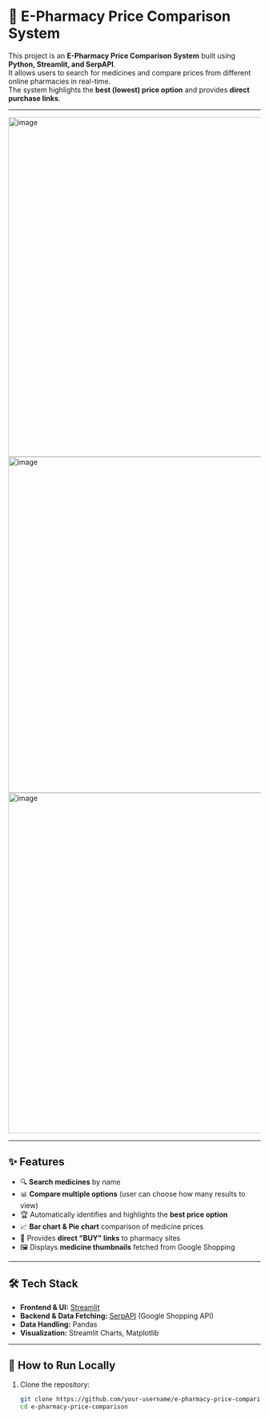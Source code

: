 # 💊 E-Pharmacy Price Comparison System

This project is an **E-Pharmacy Price Comparison System** built using **Python, Streamlit, and SerpAPI**.  
It allows users to search for medicines and compare prices from different online pharmacies in real-time.  
The system highlights the **best (lowest) price option** and provides **direct purchase links**.

---

<img width="1350" height="677" alt="image" src="https://github.com/user-attachments/assets/9aba0321-da40-4e81-8088-c5c77e3f6e2a" />

<img width="1350" height="670" alt="image" src="https://github.com/user-attachments/assets/6f78a8f6-d731-4ec8-90e0-0cf3ab13ebcc" />

<img width="1349" height="679" alt="image" src="https://github.com/user-attachments/assets/6c2218e1-b090-4c87-82cc-b4516bc18a9c" />

---

## ✨ Features
- 🔍 **Search medicines** by name  
- 📊 **Compare multiple options** (user can choose how many results to view)  
- 🏆 Automatically identifies and highlights the **best price option**  
- 📈 **Bar chart & Pie chart** comparison of medicine prices  
- 🔗 Provides **direct "BUY" links** to pharmacy sites  
- 🖼️ Displays **medicine thumbnails** fetched from Google Shopping  

---

## 🛠️ Tech Stack
- **Frontend & UI:** [Streamlit](https://streamlit.io/)  
- **Backend & Data Fetching:** [SerpAPI](https://serpapi.com/) (Google Shopping API)  
- **Data Handling:** Pandas  
- **Visualization:** Streamlit Charts, Matplotlib  

---

## 🚀 How to Run Locally
1. Clone the repository:
   ```bash
   git clone https://github.com/your-username/e-pharmacy-price-comparison.git
   cd e-pharmacy-price-comparison
